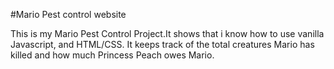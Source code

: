 #Mario Pest control website
<p>
This is my Mario Pest Control Project.It shows that i know how to use vanilla Javascript, and HTML/CSS. It keeps track of the total creatures Mario has killed and how much Princess Peach owes Mario.
</p>
